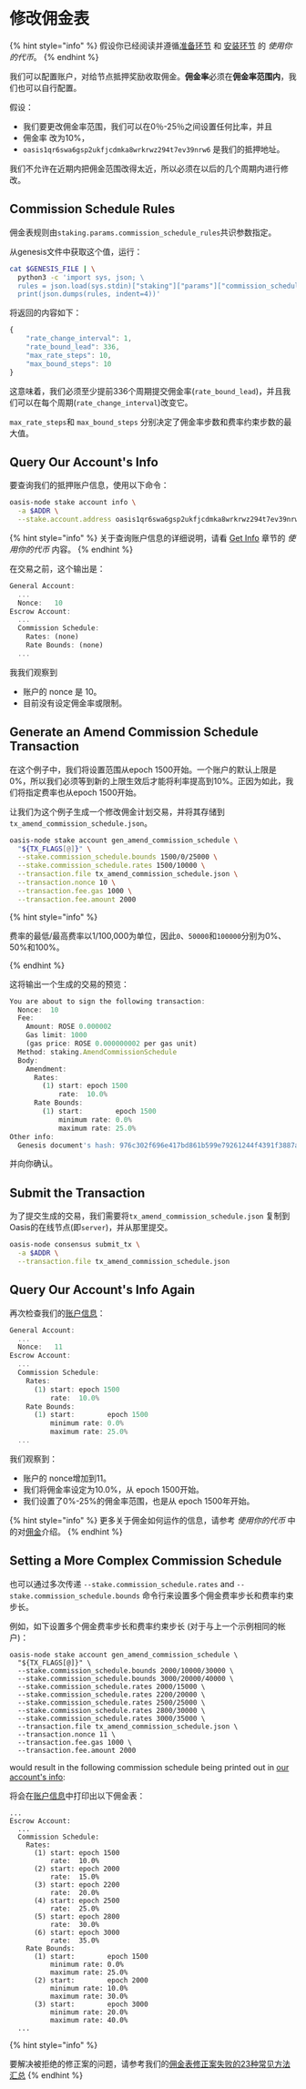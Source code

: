 # 修改佣金表

{% hint style="info" %}
假设你已经阅读并遵循[准备环节](../../manage-tokens/oasis-cli-tools/准备环节.md) 和 [安装环节](../../manage-tokens/oasis-cli-tools/setup.md) 的 _使用你的代币_。
{% endhint %}

我们可以配置账户，对给节点抵押奖励收取佣金。**佣金率**必须在**佣金率范围内**，我们也可以自行配置。

假设：

* 我们要更改佣金率范围，我们可以在0％-25％之间设置任何比率，并且
* 佣金率 改为10%，
* `oasis1qr6swa6gsp2ukfjcdmka8wrkrwz294t7ev39nrw6` 是我们的抵押地址。

我们不允许在近期内把佣金范围改得太近，所以必须在以后的几个周期内进行修改。

## Commission Schedule Rules

佣金表规则由`staking.params.commission_schedule_rules`共识参数指定。

从genesis文件中获取这个值，运行：

```bash
cat $GENESIS_FILE | \
  python3 -c 'import sys, json; \
  rules = json.load(sys.stdin)["staking"]["params"]["commission_schedule_rules"]; \
  print(json.dumps(rules, indent=4))'
```

将返回的内容如下：

```javascript
{
    "rate_change_interval": 1,
    "rate_bound_lead": 336,
    "max_rate_steps": 10,
    "max_bound_steps": 10
}
```

这意味着，我们必须至少提前336个周期提交佣金率(`rate_bound_lead`)，并且我们可以在每个周期(`rate_change_interval`)改变它。

`max_rate_steps`和 `max_bound_steps` 分别决定了佣金率步数和费率约束步数的最大值。


## Query Our Account's Info

要查询我们的抵押账户信息，使用以下命令：

```bash
oasis-node stake account info \
  -a $ADDR \
  --stake.account.address oasis1qr6swa6gsp2ukfjcdmka8wrkrwz294t7ev39nrw6
```

{% hint style="info" %}
关于查询账户信息的详细说明，请看 [Get Info](../../manage-tokens/oasis-cli-tools/get-account-info.md) 章节的 _使用你的代币_ 内容。
{% endhint %}

在交易之前，这个输出是：

```javascript
General Account:
  ...
  Nonce:   10
Escrow Account:
  ...
  Commission Schedule:
    Rates: (none)
    Rate Bounds: (none)
  ...
```

我我们观察到

* 账户的 nonce 是 10。
* 目前没有设定佣金率或限制。

## Generate an Amend Commission Schedule Transaction

在这个例子中，我们将设置范围从epoch 1500开始。一个账户的默认上限是0%，所以我们必须等到新的上限生效后才能将利率提高到10%。正因为如此，我们将指定费率也从epoch 1500开始。

让我们为这个例子生成一个修改佣金计划交易，并将其存储到`tx_amend_commission_schedule.json`。

```bash
oasis-node stake account gen_amend_commission_schedule \
  "${TX_FLAGS[@]}" \
  --stake.commission_schedule.bounds 1500/0/25000 \
  --stake.commission_schedule.rates 1500/10000 \
  --transaction.file tx_amend_commission_schedule.json \
  --transaction.nonce 10 \
  --transaction.fee.gas 1000 \
  --transaction.fee.amount 2000
```

{% hint style="info" %}

费率的最低/最高费率以1/100,000为单位，因此`0`、`50000`和`100000`分别为0%、50%和100%。

{% endhint %}

这将输出一个生成的交易的预览：

```javascript
You are about to sign the following transaction:
  Nonce:  10
  Fee:
    Amount: ROSE 0.000002
    Gas limit: 1000
    (gas price: ROSE 0.000000002 per gas unit)
  Method: staking.AmendCommissionSchedule
  Body:
    Amendment:
      Rates:
        (1) start: epoch 1500
            rate:  10.0%
      Rate Bounds:
        (1) start:        epoch 1500
            minimum rate: 0.0%
            maximum rate: 25.0%
Other info:
  Genesis document's hash: 976c302f696e417bd861b599e79261244f4391f3887a488212ee122ca7bbf0a8
```

并向你确认。

## Submit the Transaction

为了提交生成的交易，我们需要将`tx_amend_commission_schedule.json` 复制到Oasis的在线节点(即`server`)，并从那里提交。


```bash
oasis-node consensus submit_tx \
  -a $ADDR \
  --transaction.file tx_amend_commission_schedule.json
```

## Query Our Account's Info Again

再次检查我们的[账户信息](amend-commission-schedule.md#query-our-accounts-info)：

```javascript
General Account:
  ...
  Nonce:   11
Escrow Account:
  ...
  Commission Schedule:
    Rates:
      (1) start: epoch 1500
          rate:  10.0%
    Rate Bounds:
      (1) start:        epoch 1500
          minimum rate: 0.0%
          maximum rate: 25.0%
  ...
```

我们观察到：

* 账户的 nonce增加到11。
* 我们将佣金率设定为10.0%，从 epoch 1500开始。
* 我们设置了0%-25%的佣金率范围，也是从 epoch 1500年开始。

{% hint style="info" %}
更多关于佣金如何运作的信息，请参考 _使用你的代币_ 中的对[佣金](.../.../manage-token/terminology.md#commission)介绍。
{% endhint %}

## Setting a More Complex Commission Schedule

也可以通过多次传递 `--stake.commission_schedule.rates` and `--stake.commission_schedule.bounds` 命令行来设置多个佣金费率步长和费率约束步长。

例如，如下设置多个佣金费率步长和费率约束步长 \(对于与上一个示例相同的帐户\)：

```
oasis-node stake account gen_amend_commission_schedule \
  "${TX_FLAGS[@]}" \
  --stake.commission_schedule.bounds 2000/10000/30000 \
  --stake.commission_schedule.bounds 3000/20000/40000 \
  --stake.commission_schedule.rates 2000/15000 \
  --stake.commission_schedule.rates 2200/20000 \
  --stake.commission_schedule.rates 2500/25000 \
  --stake.commission_schedule.rates 2800/30000 \
  --stake.commission_schedule.rates 3000/35000 \
  --transaction.file tx_amend_commission_schedule.json \
  --transaction.nonce 11 \
  --transaction.fee.gas 1000 \
  --transaction.fee.amount 2000
```

would result in the following commission schedule being printed out in [our account's info](amend-commission-schedule.md#query-our-accounts-info):

将会在[账户信息](amend-commission-schedule.md#query-our-accounts-info)中打印出以下佣金表：

```text
...
Escrow Account:
  ...
  Commission Schedule:
    Rates:
      (1) start: epoch 1500
          rate:  10.0%
      (2) start: epoch 2000
          rate:  15.0%
      (3) start: epoch 2200
          rate:  20.0%
      (4) start: epoch 2500
          rate:  25.0%
      (5) start: epoch 2800
          rate:  30.0%
      (6) start: epoch 3000
          rate:  35.0%
    Rate Bounds:
      (1) start:        epoch 1500
          minimum rate: 0.0%
          maximum rate: 25.0%
      (2) start:        epoch 2000
          minimum rate: 10.0%
          maximum rate: 30.0%
      (3) start:        epoch 3000
          minimum rate: 20.0%
          maximum rate: 40.0%
  ...
```

{% hint style="info" %}

要解决被拒绝的修正案的问题，请参考我们的[佣金表修正案失败的23种常见方法汇总](https://github.com/oasisprotocol/oasis-core/blob/0dee03d75b3e8cfb36293fbf8ecaaec6f45dd3a5/go/staking/api/commission_test.go#L61-L610)
{% endhint %}

